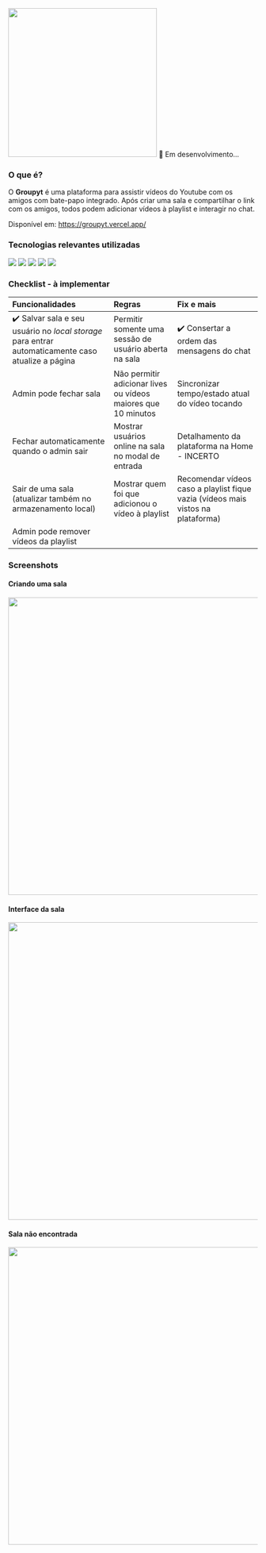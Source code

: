 <img width='300px' src='https://i.imgur.com/EOXaMKs.png' />
🚧 Em desenvolvimento...

### O que é?
O <b>Groupyt</b> é uma plataforma para assistir vídeos do Youtube com os amigos com bate-papo integrado. Após criar uma sala e compartilhar o link com os amigos, todos podem adicionar vídeos à playlist e interagir no chat.

Disponível em: https://groupyt.vercel.app/

### Tecnologias relevantes utilizadas
<a href='https://nextjs.org/'><img src='https://user-images.githubusercontent.com/56923620/187099131-7cde5bf0-6e1f-4e36-b973-794dd9f7af72.png' /></a>
<a href='https://firebase.google.com/'><img src='https://user-images.githubusercontent.com/56923620/187099147-d4beff2b-157c-44cd-a263-54b91257492b.png' /></a>
<a href='https://www.typescriptlang.org/'><img src='https://user-images.githubusercontent.com/56923620/187099152-b827cf48-770b-40e7-b995-a3c8682b145a.png' /></a>
<a href='https://axios-http.com/ptbr/docs/intro'><img src='https://user-images.githubusercontent.com/56923620/187099154-49ef70eb-6ce8-4da3-a43b-5be00413ff75.png' /></a>
<a href='https://styled-components.com/'><img src='https://user-images.githubusercontent.com/56923620/187099155-e30596c7-fd0a-45d9-ab10-a5ad24cbc37e.png' /></a>

### Checklist - à implementar

| Funcionalidades | Regras | Fix e mais |
|:---------------------------------------------------------------------------------------------------------|:---------------|:-------|
| ✔️ Salvar sala e seu usuário no <i>local storage</i> para entrar automaticamente caso atualize a página | Permitir somente uma sessão de usuário aberta na sala | ✔️  Consertar a ordem das mensagens do chat |
| Admin pode fechar sala | Não permitir adicionar lives ou vídeos maiores que 10 minutos | Sincronizar tempo/estado atual do vídeo tocando |
| Fechar automaticamente quando o admin sair | Mostrar usuários online na sala no modal de entrada | Detalhamento da plataforma na Home - INCERTO |
| Sair de uma sala (atualizar também no armazenamento local) | Mostrar quem foi que adicionou o vídeo à playlist | Recomendar vídeos caso a playlist fique vazia (vídeos mais vistos na plataforma) |
| Admin pode remover vídeos da playlist | | |

### Screenshots
#### Criando uma sala
<img width='600px' src='https://user-images.githubusercontent.com/56923620/187014404-e689c33d-fc53-4f4f-b0b1-1caba0242cad.png' />

#### Interface da sala
<img width='600px' src='https://user-images.githubusercontent.com/56923620/187014627-3b229398-10f2-486a-b0c4-cac5f7e8d63d.png' />

#### Sala não encontrada 
<img width='600px' src='https://user-images.githubusercontent.com/56923620/187014662-11b23097-f05d-4ba0-a2ce-eb8a1f65c25a.png' />

